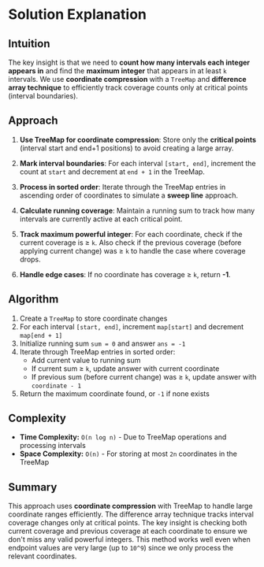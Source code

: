 
# Solution Explanation

## Intuition
The key insight is that we need to **count how many intervals each integer appears in** and find the **maximum integer** that appears in at least `k` intervals. We use **coordinate compression** with a `TreeMap` and **difference array technique** to efficiently track coverage counts only at critical points (interval boundaries).

## Approach
1. **Use TreeMap for coordinate compression**: Store only the **critical points** (interval start and end+1 positions) to avoid creating a large array.

2. **Mark interval boundaries**: For each interval `[start, end]`, increment the count at `start` and decrement at `end + 1` in the TreeMap.

3. **Process in sorted order**: Iterate through the TreeMap entries in ascending order of coordinates to simulate a **sweep line** approach.

4. **Calculate running coverage**: Maintain a running sum to track how many intervals are currently active at each critical point.

5. **Track maximum powerful integer**: For each coordinate, check if the current coverage is ≥ `k`. Also check if the previous coverage (before applying current change) was ≥ `k` to handle the case where coverage drops.

6. **Handle edge cases**: If no coordinate has coverage ≥ `k`, return **-1**.

## Algorithm
1. Create a `TreeMap` to store coordinate changes
2. For each interval `[start, end]`, increment `map[start]` and decrement `map[end + 1]`
3. Initialize running sum `sum = 0` and answer `ans = -1`
4. Iterate through TreeMap entries in sorted order:
   - Add current value to running sum
   - If current sum ≥ `k`, update answer with current coordinate
   - If previous sum (before current change) was ≥ `k`, update answer with `coordinate - 1`
5. Return the maximum coordinate found, or `-1` if none exists

## Complexity
- **Time Complexity:** `O(n log n)` - Due to TreeMap operations and processing intervals
- **Space Complexity:** `O(n)` - For storing at most `2n` coordinates in the TreeMap

## Summary
This approach uses **coordinate compression** with TreeMap to handle large coordinate ranges efficiently. The difference array technique tracks interval coverage changes only at critical points. The key insight is checking both current coverage and previous coverage at each coordinate to ensure we don't miss any valid powerful integers. This method works well even when endpoint values are very large (up to `10^9`) since we only process the relevant coordinates.

